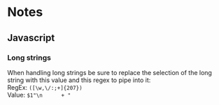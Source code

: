 # Notes

## Javascript

### Long strings

When handling long strings be sure to replace the selection of the long string with this value and this regex to pipe into it:   
RegEx: ```([\w,\/:;+]{207})```   
Value: ```$1"\n      + "```
